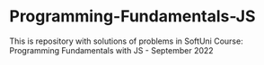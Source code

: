 # Programming-Fundamentals-JS
This is repository with solutions of problems in SoftUni Course: Programming Fundamentals with JS - September 2022 
